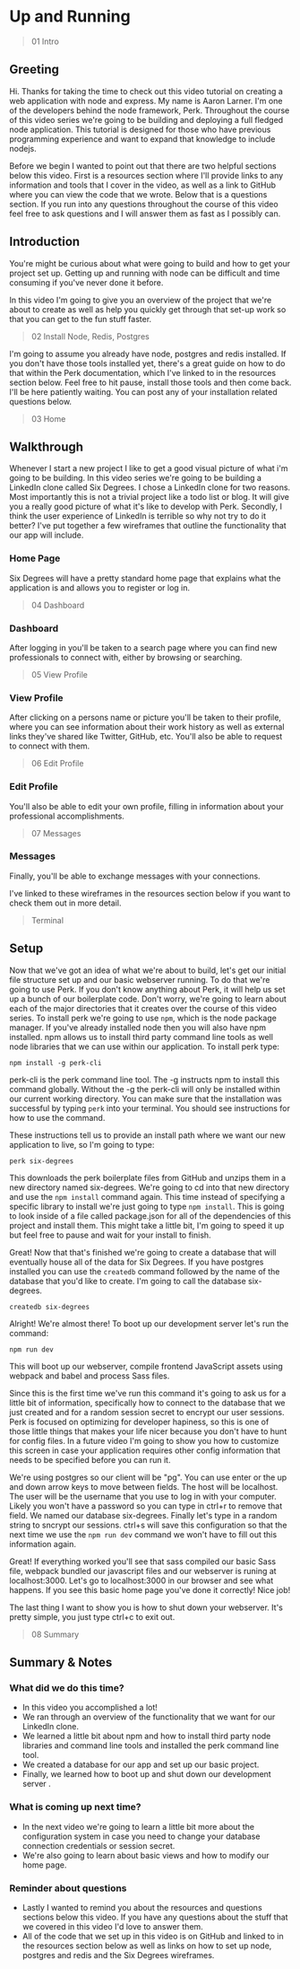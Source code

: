# Up and Running

> 01 Intro

## Greeting

Hi. Thanks for taking the time to check out this video tutorial on creating a web application with node and express. My name is Aaron Larner. I'm one of the developers behind the node framework, Perk. Throughout the course of this video series we're going to be building and deploying a full fledged node application. This tutorial is designed for those who have previous programming experience and want to expand that knowledge to include nodejs.

Before we begin I wanted to point out that there are two helpful sections below this video. First is a resources section where I'll provide links to any information and tools that I cover in the video, as well as a link to GitHub where you can view the code that we wrote. Below that is a questions section. If you run into any questions throughout the course of this video feel free to ask questions and I will answer them as fast as I possibly can.

## Introduction

You're might be curious about what were going to build and how to get your project set up. Getting up and running with node can be difficult and time consuming if you've never done it before.

In this video I'm going to give you an overview of the project that we're about to create as well as help you quickly get through that set-up work so that you can get to the fun stuff faster.

> 02 Install Node, Redis, Postgres

I'm going to assume you already have node, postgres and redis installed. If you don't have those tools installed yet, there's a great guide on how to do that within the Perk documentation, which I've linked to in the resources section below. Feel free to hit pause, install those tools and then come back. I'll be here patiently waiting. You can post any of your installation related questions below.

> 03 Home

## Walkthrough

Whenever I start a new project I like to get a good visual picture of what i'm going to be building. In this video series we're going to be building a LinkedIn clone called Six Degrees. I chose a LinkedIn clone for two reasons. Most importantly this is not a trivial project like a todo list or blog. It will give you a really good picture of what it's like to develop with Perk. Secondly, I think the user experience of LinkedIn is terrible so why not try to do it better? I've put together a few wireframes that outline the functionality that our app will include.

### Home Page

Six Degrees will have a pretty standard home page that explains what the application is and allows you to register or log in.

> 04 Dashboard

### Dashboard

After logging in you'll be taken to a search page where you can find new professionals to connect with, either by browsing or searching.

> 05 View Profile

### View Profile

After clicking on a persons name or picture you'll be taken to their profile, where you can see information about their work history as well as external links they've shared like Twitter, GitHub, etc. You'll also be able to request to connect with them.

> 06 Edit Profile

### Edit Profile

You'll also be able to edit your own profile, filling in information about your professional accomplishments.

> 07 Messages

### Messages

Finally, you'll be able to exchange messages with your connections.

I've linked to these wireframes in the resources section below if you want to check them out in more detail.

> Terminal

## Setup

Now that we've got an idea of what we're about to build, let's get our initial file structure set up and our basic webserver running. To do that we're going to use Perk. If you don't know anything about Perk, it will help us set up a bunch of our boilerplate code. Don't worry, we're going to learn about each of the major directories that it creates over the course of this video series. To install perk we're going to use `npm`, which is the node package manager. If you've already installed node then you will also have npm installed. npm allows us to install third party command line tools as well node libraries that we can use within our application. To install perk type:

```
npm install -g perk-cli
```

perk-cli is the perk command line tool. The -g instructs npm to install this command globally. Without the -g the perk-cli will only be installed within our current working directory. You can make sure that the installation was successful by typing `perk` into your terminal. You should see instructions for how to use the command.

These instructions tell us to provide an install path where we want our new application to live, so I'm going to type:

```
perk six-degrees
```

This downloads the perk boilerplate files from GitHub and unzips them in a new directory named six-degrees. We're going to cd into that new directory and use the `npm install` command again. This time instead of specifying a specific library to install we're just going to type `npm install`. This is going to look inside of a file called package.json for all of the dependencies of this project and install them. This might take a little bit, I'm going to speed it up but feel free to pause and wait for your install to finish.

Great! Now that that's finished we're going to create a database that will eventually house all of the data for Six Degrees. If you have postgres installed you can use the `createdb` command followed by the name of the database that you'd like to create. I'm going to call the database six-degrees.

```
createdb six-degrees
```

Alright! We're almost there! To boot up our development server let's run the command:

```
npm run dev
```

This will boot up our webserver, compile frontend JavaScript assets using webpack and babel and process Sass files.

Since this is the first time we've run this command it's going to ask us for a little bit of information, specifically how to connect to the database that we just created and for a random session secret to encrypt our user sessions. Perk is focused on optimizing for developer hapiness, so this is one of those little things that makes your life nicer because you don't have to hunt for config files. In a future video I'm going to show you how to customize this screen in case your application requires other config information that needs to be specified before you can run it.

We're using postgres so our client will be "pg". You can use enter or the up and down arrow keys to move between fields. The host will be localhost. The user will be the username that you use to log in with your computer. Likely you won't have a password so you can type in ctrl+r to remove that field. We named our database six-degrees. Finally let's type in a random string to sncrypt our sessions. ctrl+s will save this configuration so that the next time we use the `npm run dev` command we won't have to fill out this information again.

Great! If everything worked you'll see that sass compiled our basic Sass file, webpack bundled our javascript files and our webserver is runing at localhost:3000. Let's go to localhost:3000 in our browser and see what happens. If you see this basic home page you've done it correctly! Nice job!

The last thing I want to show you is how to shut down your webserver. It's pretty simple, you just type ctrl+c to exit out.

> 08 Summary

## Summary & Notes

### What did we do this time?

* In this video you accomplished a lot!
* We ran through an overview of the functionality that we want for our LinkedIn clone.
* We learned a little bit about npm and how to install third party node libraries and command line tools and installed the perk command line tool.
* We created a database for our app and set up our basic project.
* Finally, we learned how to boot up and shut down our development server .

### What is coming up next time?
* In the next video we're going to learn a little bit more about the configuration system in case you need to change your database connection credentials or session secret.
* We're also going to learn about basic views and how to modify our home page.

### Reminder about questions
* Lastly I wanted to remind you about the resources and questions sections below this video. If you have any questions about the stuff that we covered in this video I'd love to answer them. 
* All of the code that we set up in this video is on GitHub and linked to in the resources section below as well as links on how to set up node, postgres and redis and the Six Degrees wireframes.